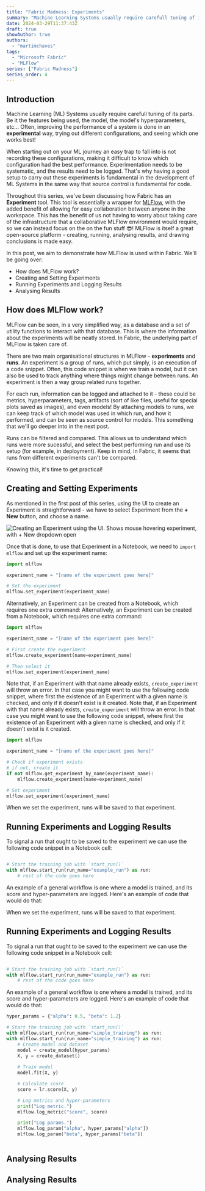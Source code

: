```yaml
---
title: "Fabric Madness: Experiments"
summary: "Machine Learning Systems usually require carefull tuning of its parts. Be it the features being used, the model, the model's hyperparameters, etc... Often, improving the performance of a system is done in an **experimental** way, trying out different configurations, and seeing which one works best."
date: 2024-03-29T11:37:43Z
draft: true
showAuthor: true
authors:
  - "martimchaves"
tags:
  - "Microsoft Fabric"
  - "MLFlow"
series: ["Fabric Madness"]
series_order: 4
---
```


## Introduction

Machine Learning (ML) Systems usually require carefull tuning of its parts. Be it the features being used, the model, the model's hyperparameters, etc... Often, improving the performance of a system is done in an **experimental** way, trying out different configurations, and seeing which one works best! 

When starting out on your ML journey an easy trap to fall into is not recording these configurations, making it difficult to know which configuration had the best performance. Experimentation needs to be systematic, and the results need to be logged. That's why having a good setup to carry out these experiments is fundamental in the development of ML Systems in the same way that source control is fundamental for code.

Throughout this series, we've been discussing how Fabric has an **Experiment** tool. This tool is essentially a wrapper for [MLFlow](https://mlflow.org/), with the added benefit of allowing for easy collaboration between anyone in the workspace. This has the benefit of us not having to worry about taking care of the infrastructure that a collaborative MLFlow environment would require, so we can instead focus on the on the fun stuff 😎! MLFlow is itself a great open-source platform - creating, running, analysing results, and drawing conclusions is made easy.

In this post, we aim to demonstrate how MLFlow is used within Fabric. We'll be going over:
- How does MLFlow work?
- Creating and Setting Experiments
- Running Experiments and Logging Results
- Analysing Results

## How does MLFlow work?

MLFlow can be seen, in a very simplified way, as a database and a set of utility functions to interact with that database. This is where the information about the experiments will be neatly stored. In Fabric, the underlying part of MLFlow is taken care of.

There are two main organisational structures in MLFlow - **experiments** and **runs**. An experiment is a group of runs, which put simply, is an execution of a code snippet. Often, this code snippet is when we train a model, but it can also be used to track anything where things might change between runs. An experiment is then a way group related runs together.

For each run, information can be logged and attached to it - these could be metrics, hyperparameters, tags, artifacts (sort of like files, useful for special plots saved as images), and even models! By attaching models to runs, we can keep track of which model was used in which run, and how it performed, and can be seen as source control for models. This something that we'll go deeper into in the next post.

Runs can be filtered and compared. This allows us to understand which runs were more sucessful, and select the best performing run and use its setup (for example, in deployment).
Keep in mind, in Fabric, it seems that runs from different experiments can't be compared.

Knowing this, it's time to get practical!

## Creating and Setting Experiments

As mentioned in the first post of this series, using the UI to create an Experiment is straightforward - we have to select Experiment from the **+ New** button, and choose a name.

![Creating an Experiment using the UI. Shows mouse hovering experiment, with + New dropdown open](./images/exp-1.png "Fig. 1 - Creating an Experiment using the UI")

Once that is done, to use that Experiment in a Notebook, we need to `import mlflow` and set up the experiment name:
```python
import mlflow

experiment_name = "[name of the experiment goes here]"

# Set the experiment
mlflow.set_experiment(experiment_name)
```

Alternatively, an Experiment can be created from a Notebook, which requires one extra command:
Alternatively, an Experiment can be created from a Notebook, which requires one extra command:
```python
import mlflow

experiment_name = "[name of the experiment goes here]"

# First create the experiment
mlflow.create_experiment(name=experiment_name)

# Then select it
mlflow.set_experiment(experiment_name)
```

Note that, if an Experiment with that name already exists, `create_experiment` will throw an error. In that case you might want to use the following code snippet, where first the existence of an Experiment with a given name is checked, and only if it doesn't exist is it created.
Note that, if an Experiment with that name already exists, `create_experiment` will throw an error. In that case you might want to use the following code snippet, where first the existence of an Experiment with a given name is checked, and only if it doesn't exist is it created.

```python
import mlflow

experiment_name = "[name of the experiment goes here]"

# Check if experiment exists
# if not, create it
if not mlflow.get_experiment_by_name(experiment_name):
    mlflow.create_experiment(name=experiment_name)

# Set experiment
mlflow.set_experiment(experiment_name)
```

When we set the experiment, runs will be saved to that experiment.

## Running Experiments and Logging Results

To signal a run that ought to be saved to the experiment we can use the following code snippet in a Notebook cell:

```python

# Start the training job with `start_run()`
with mlflow.start_run(run_name="example_run") as run:
    # rest of the code goes here

```

An example of a general workflow is one where a model is trained, and its score and hyper-parameters are logged. Here's an example of code that would do that:

When we set the experiment, runs will be saved to that experiment.

## Running Experiments and Logging Results

To signal a run that ought to be saved to the experiment we can use the following code snippet in a Notebook cell:

```python

# Start the training job with `start_run()`
with mlflow.start_run(run_name="example_run") as run:
    # rest of the code goes here

```

An example of a general workflow is one where a model is trained, and its score and hyper-parameters are logged. Here's an example of code that would do that:


```python
hyper_params = {"alpha": 0.5, "beta": 1.2}

# Start the training job with `start_run()`
with mlflow.start_run(run_name="simple_training") as run:
with mlflow.start_run(run_name="simple_training") as run:
	# Create model and dataset
	model = create_model(hyper_params)
	X, y = create_dataset()
	
	# Train model
	model.fit(X, y)

	# Calculate score
	score = lr.score(X, y)

	# Log metrics and hyper-parameters
	print("Log metric.")
	mlflow.log_metric("score", score)

	print("Log params.")
	mlflow.log_param("alpha", hyper_params["alpha"])
	mlflow.log_param("beta", hyper_params["beta"])
		
```

## Analysing Results

## Analysing Results
